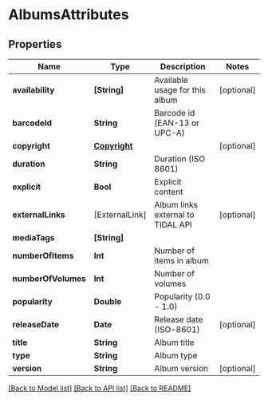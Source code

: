 # AlbumsAttributes

## Properties
Name | Type | Description | Notes
------------ | ------------- | ------------- | -------------
**availability** | **[String]** | Available usage for this album | [optional] 
**barcodeId** | **String** | Barcode id (EAN-13 or UPC-A) | 
**copyright** | [**Copyright**](Copyright.md) |  | [optional] 
**duration** | **String** | Duration (ISO 8601) | 
**explicit** | **Bool** | Explicit content | 
**externalLinks** | [ExternalLink] | Album links external to TIDAL API | [optional] 
**mediaTags** | **[String]** |  | 
**numberOfItems** | **Int** | Number of items in album | 
**numberOfVolumes** | **Int** | Number of volumes | 
**popularity** | **Double** | Popularity (0.0 - 1.0) | 
**releaseDate** | **Date** | Release date (ISO-8601) | [optional] 
**title** | **String** | Album title | 
**type** | **String** | Album type | 
**version** | **String** | Album version | [optional] 

[[Back to Model list]](../README.md#documentation-for-models) [[Back to API list]](../README.md#documentation-for-api-endpoints) [[Back to README]](../README.md)


